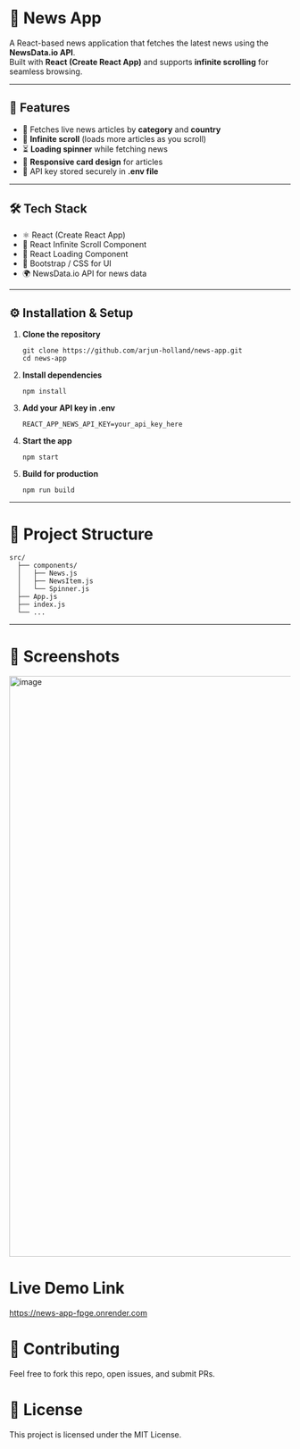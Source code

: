 # 📰 News App

A React-based news application that fetches the latest news using the **NewsData.io API**.  
Built with **React (Create React App)** and supports **infinite scrolling** for seamless browsing.

---

## 🚀 Features
- 📡 Fetches live news articles by **category** and **country**
- 🔄 **Infinite scroll** (loads more articles as you scroll)
- ⏳ **Loading spinner** while fetching news
- 📱 **Responsive card design** for articles
- 🔐 API key stored securely in **.env file**

---

## 🛠️ Tech Stack
- ⚛️ React (Create React App)
- 📜 React Infinite Scroll Component
- 📜 React Loading Component
- 🎨 Bootstrap / CSS for UI
- 🌍 NewsData.io API for news data

---

## ⚙️ Installation & Setup

1. **Clone the repository**
   ```
   git clone https://github.com/arjun-holland/news-app.git
   cd news-app
   ```
2. **Install dependencies**
    ```
    npm install
    ```
3. **Add your API key in .env**
   ```
   REACT_APP_NEWS_API_KEY=your_api_key_here
   ```
4. **Start the app**
    ```
    npm start
    ```
5. **Build for production**
    ```
    npm run build
    ```

---

# 📂 Project Structure

```
src/
  ├── components/
  │   ├── News.js
  │   ├── NewsItem.js
  │   └── Spinner.js
  ├── App.js
  ├── index.js
  └── ...

```

---

# 📸 Screenshots 
<img width="1867" height="1041" alt="image" src="https://github.com/user-attachments/assets/78766023-7b85-498e-a740-13f4114f3fa1" />

# Live Demo Link
https://news-app-fpge.onrender.com


# 🙌 Contributing
Feel free to fork this repo, open issues, and submit PRs.

# 📜 License
This project is licensed under the MIT License.


